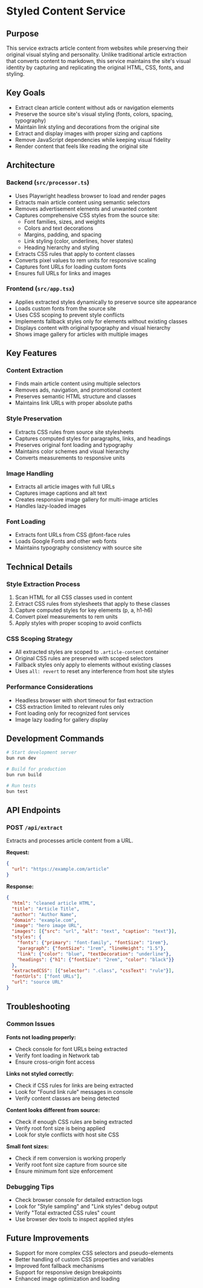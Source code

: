 # Styled Content Service

## Purpose
This service extracts article content from websites while preserving their original visual styling and personality. Unlike traditional article extraction that converts content to markdown, this service maintains the site's visual identity by capturing and replicating the original HTML, CSS, fonts, and styling.

## Key Goals
- Extract clean article content without ads or navigation elements
- Preserve the source site's visual styling (fonts, colors, spacing, typography)
- Maintain link styling and decorations from the original site
- Extract and display images with proper sizing and captions
- Remove JavaScript dependencies while keeping visual fidelity
- Render content that feels like reading the original site

## Architecture

### Backend (`src/processor.ts`)
- Uses Playwright headless browser to load and render pages
- Extracts main article content using semantic selectors
- Removes advertisement elements and unwanted content
- Captures comprehensive CSS styles from the source site:
  - Font families, sizes, and weights
  - Colors and text decorations
  - Margins, padding, and spacing
  - Link styling (color, underlines, hover states)
  - Heading hierarchy and styling
- Extracts CSS rules that apply to content classes
- Converts pixel values to rem units for responsive scaling
- Captures font URLs for loading custom fonts
- Ensures full URLs for links and images

### Frontend (`src/app.tsx`)
- Applies extracted styles dynamically to preserve source site appearance
- Loads custom fonts from the source site
- Uses CSS scoping to prevent style conflicts
- Implements fallback styles only for elements without existing classes
- Displays content with original typography and visual hierarchy
- Shows image gallery for articles with multiple images

## Key Features

### Content Extraction
- Finds main article content using multiple selectors
- Removes ads, navigation, and promotional content
- Preserves semantic HTML structure and classes
- Maintains link URLs with proper absolute paths

### Style Preservation
- Extracts CSS rules from source site stylesheets
- Captures computed styles for paragraphs, links, and headings
- Preserves original font loading and typography
- Maintains color schemes and visual hierarchy
- Converts measurements to responsive units

### Image Handling
- Extracts all article images with full URLs
- Captures image captions and alt text
- Creates responsive image gallery for multi-image articles
- Handles lazy-loaded images

### Font Loading
- Extracts font URLs from CSS @font-face rules
- Loads Google Fonts and other web fonts
- Maintains typography consistency with source site

## Technical Details

### Style Extraction Process
1. Scan HTML for all CSS classes used in content
2. Extract CSS rules from stylesheets that apply to these classes
3. Capture computed styles for key elements (p, a, h1-h6)
4. Convert pixel measurements to rem units
5. Apply styles with proper scoping to avoid conflicts

### CSS Scoping Strategy
- All extracted styles are scoped to `.article-content` container
- Original CSS rules are preserved with scoped selectors
- Fallback styles only apply to elements without existing classes
- Uses `all: revert` to reset any interference from host site styles

### Performance Considerations
- Headless browser with short timeout for fast extraction
- CSS extraction limited to relevant rules only
- Font loading only for recognized font services
- Image lazy loading for gallery display

## Development Commands

```bash
# Start development server
bun run dev

# Build for production
bun run build

# Run tests
bun test
```

## API Endpoints

### POST `/api/extract`
Extracts and processes article content from a URL.

**Request:**
```json
{
  "url": "https://example.com/article"
}
```

**Response:**
```json
{
  "html": "cleaned article HTML",
  "title": "Article Title",
  "author": "Author Name",
  "domain": "example.com",
  "image": "hero image URL",
  "images": [{"src": "url", "alt": "text", "caption": "text"}],
  "styles": {
    "fonts": {"primary": "font-family", "fontSize": "1rem"},
    "paragraph": {"fontSize": "1rem", "lineHeight": "1.5"},
    "link": {"color": "blue", "textDecoration": "underline"},
    "headings": {"h1": {"fontSize": "2rem", "color": "black"}}
  },
  "extractedCSS": [{"selector": ".class", "cssText": "rule"}],
  "fontUrls": ["font URLs"],
  "url": "source URL"
}
```

## Troubleshooting

### Common Issues

**Fonts not loading properly:**
- Check console for font URLs being extracted
- Verify font loading in Network tab
- Ensure cross-origin font access

**Links not styled correctly:**
- Check if CSS rules for links are being extracted
- Look for "Found link rule" messages in console
- Verify content classes are being detected

**Content looks different from source:**
- Check if enough CSS rules are being extracted
- Verify root font size is being applied
- Look for style conflicts with host site CSS

**Small font sizes:**
- Check if rem conversion is working properly
- Verify root font size capture from source site
- Ensure minimum font size enforcement

### Debugging Tips
- Check browser console for detailed extraction logs
- Look for "Style sampling" and "Link styles" debug output
- Verify "Total extracted CSS rules" count
- Use browser dev tools to inspect applied styles

## Future Improvements
- Support for more complex CSS selectors and pseudo-elements
- Better handling of custom CSS properties and variables
- Improved font fallback mechanisms
- Support for responsive design breakpoints
- Enhanced image optimization and loading